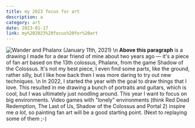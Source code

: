 ```yaml
---
title: my 2023 focus for art
description: a
category: art
date: 2023-01-17
link: my%202023%20focus%20for%20art
---
```


![Wander and Phalanx (January 11th, 2021)](/img/illustrations/wander.jpg)
\n
**Above this paragraph** is a drawing I made for a dear friend of mine about two years ago — it's a piece of fan art based on the 13th colossus, Phalanx, from the game Shadow of the Colossus. It's not my best piece, I even find some parts, like the ground, rather silly, but I like how back then I was more daring to try out new techniques.
\n
In 2022, I started the year with the goal to draw things that I love. This resulted in me drawing a bunch of portraits and guitars, which is cool, but I was ultimately just noodling around. This year I want to focus on big environments. Video games with "lonely" environments (think Red Dead Redemption, The Last of Us, Shadow of the Colossus and Portal 2) inspire me _a lot_, so painting fan art will be a good starting point. (Next to replaying some of them ;-)